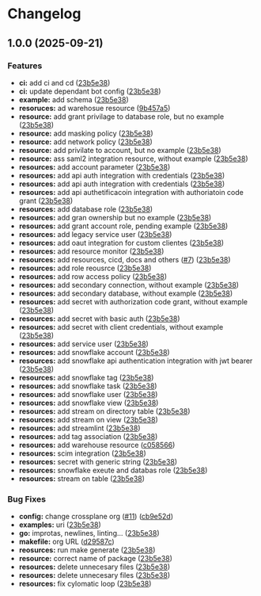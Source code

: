 # Changelog

## 1.0.0 (2025-09-21)


### Features

* **ci:** add ci and cd ([23b5e38](https://github.com/valkiriaaquatica/provider-snowflake/commit/23b5e3898e20c3a3d330467df17d2c70df5d2506))
* **ci:** update dependant bot config ([23b5e38](https://github.com/valkiriaaquatica/provider-snowflake/commit/23b5e3898e20c3a3d330467df17d2c70df5d2506))
* **example:** add schema ([23b5e38](https://github.com/valkiriaaquatica/provider-snowflake/commit/23b5e3898e20c3a3d330467df17d2c70df5d2506))
* **resoruces:** ad warehosue resource ([9b457a5](https://github.com/valkiriaaquatica/provider-snowflake/commit/9b457a55706c8845a7fd5de15b81860f774a62d5))
* **resource:** add grant privilage to database role, but no example ([23b5e38](https://github.com/valkiriaaquatica/provider-snowflake/commit/23b5e3898e20c3a3d330467df17d2c70df5d2506))
* **resource:** add masking policy ([23b5e38](https://github.com/valkiriaaquatica/provider-snowflake/commit/23b5e3898e20c3a3d330467df17d2c70df5d2506))
* **resource:** add network policy ([23b5e38](https://github.com/valkiriaaquatica/provider-snowflake/commit/23b5e3898e20c3a3d330467df17d2c70df5d2506))
* **resource:** add privilate to account, but no example ([23b5e38](https://github.com/valkiriaaquatica/provider-snowflake/commit/23b5e3898e20c3a3d330467df17d2c70df5d2506))
* **resource:** ass saml2 integration resource, without example ([23b5e38](https://github.com/valkiriaaquatica/provider-snowflake/commit/23b5e3898e20c3a3d330467df17d2c70df5d2506))
* **resources:** add account parameter ([23b5e38](https://github.com/valkiriaaquatica/provider-snowflake/commit/23b5e3898e20c3a3d330467df17d2c70df5d2506))
* **resources:** add api auth integration with credentials ([23b5e38](https://github.com/valkiriaaquatica/provider-snowflake/commit/23b5e3898e20c3a3d330467df17d2c70df5d2506))
* **resources:** add api auth integration with credentials ([23b5e38](https://github.com/valkiriaaquatica/provider-snowflake/commit/23b5e3898e20c3a3d330467df17d2c70df5d2506))
* **resources:** add api authetificacoin integration with authoriatoin code grant ([23b5e38](https://github.com/valkiriaaquatica/provider-snowflake/commit/23b5e3898e20c3a3d330467df17d2c70df5d2506))
* **resources:** add database role ([23b5e38](https://github.com/valkiriaaquatica/provider-snowflake/commit/23b5e3898e20c3a3d330467df17d2c70df5d2506))
* **resources:** add gran ownership but no example ([23b5e38](https://github.com/valkiriaaquatica/provider-snowflake/commit/23b5e3898e20c3a3d330467df17d2c70df5d2506))
* **resources:** add grant account role, pending example ([23b5e38](https://github.com/valkiriaaquatica/provider-snowflake/commit/23b5e3898e20c3a3d330467df17d2c70df5d2506))
* **resources:** add legacy service user ([23b5e38](https://github.com/valkiriaaquatica/provider-snowflake/commit/23b5e3898e20c3a3d330467df17d2c70df5d2506))
* **resources:** add oaut integration for custom clientes ([23b5e38](https://github.com/valkiriaaquatica/provider-snowflake/commit/23b5e3898e20c3a3d330467df17d2c70df5d2506))
* **resources:** add resource monitor ([23b5e38](https://github.com/valkiriaaquatica/provider-snowflake/commit/23b5e3898e20c3a3d330467df17d2c70df5d2506))
* **resources:** add resources, cicd, docs and others ([#7](https://github.com/valkiriaaquatica/provider-snowflake/issues/7)) ([23b5e38](https://github.com/valkiriaaquatica/provider-snowflake/commit/23b5e3898e20c3a3d330467df17d2c70df5d2506))
* **resources:** add role reousrce ([23b5e38](https://github.com/valkiriaaquatica/provider-snowflake/commit/23b5e3898e20c3a3d330467df17d2c70df5d2506))
* **resources:** add row access policy ([23b5e38](https://github.com/valkiriaaquatica/provider-snowflake/commit/23b5e3898e20c3a3d330467df17d2c70df5d2506))
* **resources:** add secondary connection, without example ([23b5e38](https://github.com/valkiriaaquatica/provider-snowflake/commit/23b5e3898e20c3a3d330467df17d2c70df5d2506))
* **resources:** add secondary database, without example ([23b5e38](https://github.com/valkiriaaquatica/provider-snowflake/commit/23b5e3898e20c3a3d330467df17d2c70df5d2506))
* **resources:** add secret with authorization code grant, without example ([23b5e38](https://github.com/valkiriaaquatica/provider-snowflake/commit/23b5e3898e20c3a3d330467df17d2c70df5d2506))
* **resources:** add secret with basic auth ([23b5e38](https://github.com/valkiriaaquatica/provider-snowflake/commit/23b5e3898e20c3a3d330467df17d2c70df5d2506))
* **resources:** add secret with client credentials, without example ([23b5e38](https://github.com/valkiriaaquatica/provider-snowflake/commit/23b5e3898e20c3a3d330467df17d2c70df5d2506))
* **resources:** add service user ([23b5e38](https://github.com/valkiriaaquatica/provider-snowflake/commit/23b5e3898e20c3a3d330467df17d2c70df5d2506))
* **resources:** add snowflake account ([23b5e38](https://github.com/valkiriaaquatica/provider-snowflake/commit/23b5e3898e20c3a3d330467df17d2c70df5d2506))
* **resources:** add snowflake api authentication integration with jwt bearer ([23b5e38](https://github.com/valkiriaaquatica/provider-snowflake/commit/23b5e3898e20c3a3d330467df17d2c70df5d2506))
* **resources:** add snowflake tag ([23b5e38](https://github.com/valkiriaaquatica/provider-snowflake/commit/23b5e3898e20c3a3d330467df17d2c70df5d2506))
* **resources:** add snowflake task ([23b5e38](https://github.com/valkiriaaquatica/provider-snowflake/commit/23b5e3898e20c3a3d330467df17d2c70df5d2506))
* **resources:** add snowflake user ([23b5e38](https://github.com/valkiriaaquatica/provider-snowflake/commit/23b5e3898e20c3a3d330467df17d2c70df5d2506))
* **resources:** add snowflake view ([23b5e38](https://github.com/valkiriaaquatica/provider-snowflake/commit/23b5e3898e20c3a3d330467df17d2c70df5d2506))
* **resources:** add stream on directory table ([23b5e38](https://github.com/valkiriaaquatica/provider-snowflake/commit/23b5e3898e20c3a3d330467df17d2c70df5d2506))
* **resources:** add stream on view ([23b5e38](https://github.com/valkiriaaquatica/provider-snowflake/commit/23b5e3898e20c3a3d330467df17d2c70df5d2506))
* **resources:** add streamlint ([23b5e38](https://github.com/valkiriaaquatica/provider-snowflake/commit/23b5e3898e20c3a3d330467df17d2c70df5d2506))
* **resources:** add tag association ([23b5e38](https://github.com/valkiriaaquatica/provider-snowflake/commit/23b5e3898e20c3a3d330467df17d2c70df5d2506))
* **resources:** add warehouse resource ([c058566](https://github.com/valkiriaaquatica/provider-snowflake/commit/c058566ac9a4554106b6e086ff1a2249ca490e9a))
* **resources:** scim integration ([23b5e38](https://github.com/valkiriaaquatica/provider-snowflake/commit/23b5e3898e20c3a3d330467df17d2c70df5d2506))
* **resources:** secret with generic string ([23b5e38](https://github.com/valkiriaaquatica/provider-snowflake/commit/23b5e3898e20c3a3d330467df17d2c70df5d2506))
* **resources:** snowflake exeute and databas role ([23b5e38](https://github.com/valkiriaaquatica/provider-snowflake/commit/23b5e3898e20c3a3d330467df17d2c70df5d2506))
* **resources:** stream on table ([23b5e38](https://github.com/valkiriaaquatica/provider-snowflake/commit/23b5e3898e20c3a3d330467df17d2c70df5d2506))


### Bug Fixes

* **config:** change crossplane org ([#11](https://github.com/valkiriaaquatica/provider-snowflake/issues/11)) ([cb9e52d](https://github.com/valkiriaaquatica/provider-snowflake/commit/cb9e52d46011320c5e5391ca79f2f51328f3a703))
* **examples:** uri ([23b5e38](https://github.com/valkiriaaquatica/provider-snowflake/commit/23b5e3898e20c3a3d330467df17d2c70df5d2506))
* **go:** improtas, newlines, linting... ([23b5e38](https://github.com/valkiriaaquatica/provider-snowflake/commit/23b5e3898e20c3a3d330467df17d2c70df5d2506))
* **makefile:** org URL ([d29587c](https://github.com/valkiriaaquatica/provider-snowflake/commit/d29587c4c18e80e9a5003a464d5ce1952c199ebc))
* **reosurces:** run make generate ([23b5e38](https://github.com/valkiriaaquatica/provider-snowflake/commit/23b5e3898e20c3a3d330467df17d2c70df5d2506))
* **resource:** correct name of package ([23b5e38](https://github.com/valkiriaaquatica/provider-snowflake/commit/23b5e3898e20c3a3d330467df17d2c70df5d2506))
* **resources:** delete unnecesary files ([23b5e38](https://github.com/valkiriaaquatica/provider-snowflake/commit/23b5e3898e20c3a3d330467df17d2c70df5d2506))
* **resources:** delete unnecesary files ([23b5e38](https://github.com/valkiriaaquatica/provider-snowflake/commit/23b5e3898e20c3a3d330467df17d2c70df5d2506))
* **resources:** fix cylomatic loop ([23b5e38](https://github.com/valkiriaaquatica/provider-snowflake/commit/23b5e3898e20c3a3d330467df17d2c70df5d2506))
